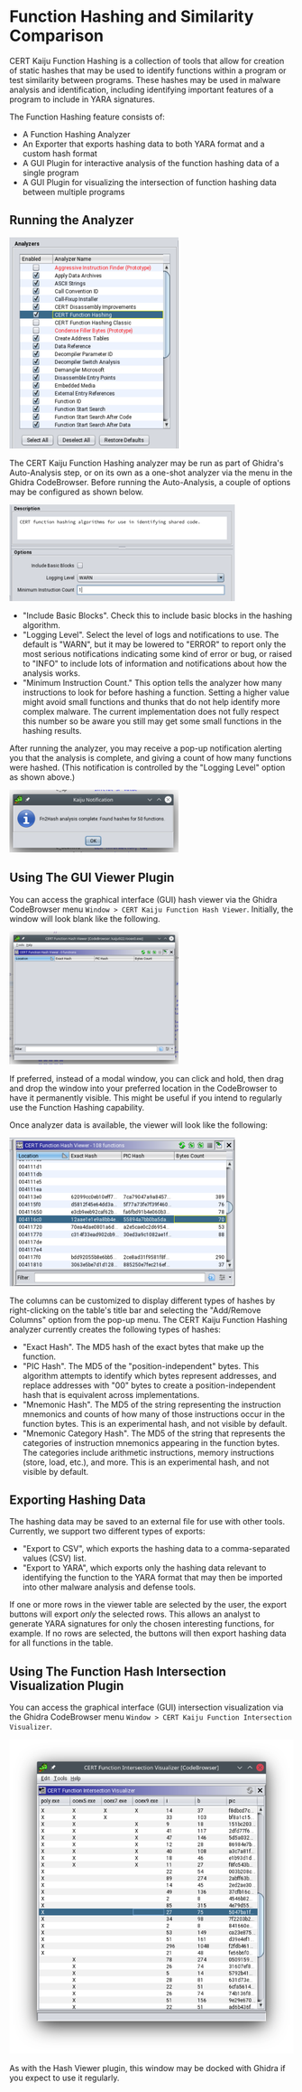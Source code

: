 # Function Hashing and Similarity Comparison

CERT Kaiju Function Hashing is a collection of tools that allow for creation of static hashes
that may be used to identify functions within a program or test similarity between programs.
These hashes may be used in malware analysis and identification, including identifying
important features of a program to include in YARA signatures.
    
The Function Hashing feature consists of:
    
- A Function Hashing Analyzer
- An Exporter that exports hashing data to both YARA format and a custom hash format
- A GUI Plugin for interactive analysis of the function hashing data of a single program
- A GUI Plugin for visualizing the intersection of function hashing data between multiple programs

    
## Running the Analyzer

![Ensure the CERT Kaiju Function Hashing analyzer is selected in the auto-analyze window.](images/analyzer_selection.png  "Selecting the analyzer")
    
The CERT Kaiju Function Hashing analyzer may be run as part of Ghidra's Auto-Analysis step, or on its own as a
one-shot analyzer via the menu in the Ghidra CodeBrowser. Before running the Auto-Analysis, a couple of
options may be configured as shown below.

![The Description and Options for the CERT Kaiju Function Hashing analyzer.](images/fnhash_analyzer_desc.png  "Analyzer Description")
    
- "Include Basic Blocks". Check this to include basic blocks in the hashing algorithm.
- "Logging Level". Select the level of logs and notifications to use. The default is "WARN",
    but it may be lowered to "ERROR" to report only the most serious notifications indicating some
    kind of error or bug, or raised to "INFO" to include lots of information and
    notifications about how the analysis works.
- "Minimum Instruction Count." This option tells the analyzer how many instructions to look
    for before hashing a function. Setting a higher value might avoid small functions and thunks
    that do not help identify more complex malware. The current implementation does not
    fully respect this number so be aware you still may get some small functions in the hashing
    results.
    
After running the analyzer, you may receive a pop-up notification alerting you that the
analysis is complete, and giving a count of how many functions were hashed.
(This notification is controlled by the "Logging Level" option as shown above.)

![An example notification you may receive once analysis is complete, depending on your Logging Level.](images/fnhash_popup.png  "Notification Popup")
    
    
## Using The GUI Viewer Plugin
    
You can access the graphical interface (GUI) hash viewer via the Ghidra CodeBrowser menu
`Window > CERT Kaiju Function Hash Viewer`. Initially, the window will look blank like
the following.

![The initial blank hash viewer. Once the analyzer is run, this viewer will refresh to display the hashing data. If the viewer does not auto-refresh for some reason, you can also manually click the refresh button, which is the green "recycle" looking icon at the top of viewer window..](images/fnhash_table_first_start.png  "FnHash Table First Start")

If preferred, instead of a modal window, you can click and hold, then drag and drop the
window into your preferred location in the CodeBrowser to have it permanently visible.
This might be useful if you intend to regularly use the Function Hashing capability.

Once analyzer data is available, the viewer will look like the following:

![The viewer displaying hashing data.](images/fnhash_table_refreshed.png  "FnHash Refreshed Table")
    
The columns can be customized to display different types of hashes by right-clicking
on the table's title bar and selecting the "Add/Remove Columns" option from the pop-up
menu. The CERT Kaiju Function Hashing analyzer currently creates the following types of hashes:
    
- "Exact Hash". The MD5 hash of the exact bytes that make up the function.
- "PIC Hash". The MD5 of the "position-independent" bytes. This algorithm attempts to
    identify which bytes represent addresses, and replace addresses with "00" bytes to
    create a position-independent hash that is equivalent across implementations.
- "Mnemonic Hash". The MD5 of the string representing the instruction mnemonics
    and counts of how many of those instructions occur in the function bytes.
    This is an experimental hash, and not visible by default.
- "Mnemonic Category Hash". The MD5 of the string that represents the categories
    of instruction mnemonics appearing in the function bytes. The categories include
    arithmetic instructions, memory instructions (store, load, etc.), and more.
    This is an experimental hash, and not visible by default.
    
    
## Exporting Hashing Data
    
The hashing data may be saved to an external file for use with other tools.
Currently, we support two different types of exports:
    
- "Export to CSV", which exports the hashing data to a comma-separated values (CSV)
    list.
- "Export to YARA", which exports only the hashing data relevant to identifying
    the function to the YARA format that may then be imported into other malware analysis
    and defense tools.
    
If one or more rows in the viewer table are selected by the user, the export buttons
will export _only_ the selected rows. This allows an analyst to generate YARA
signatures for only the chosen interesting functions, for example. If no rows are selected,
the buttons will then export hashing data for all functions in the table.
    
## Using The Function Hash Intersection Visualization Plugin
    
You can access the graphical interface (GUI) intersection visualization via the Ghidra
CodeBrowser menu `Window > CERT Kaiju Function Intersection Visualizer`.

![An example of using the Hash Intersection Visualization Plugin. Each program is represented by a column on the left side of the screen, in which the cell is marked with an 'X' if the program contains that function PIC hash represented in each row.](images/fnhash_fse.png  "FnHash Intersection Viewer")

As with the Hash Viewer plugin, this window may be docked with Ghidra if you expect
to use it regularly.
